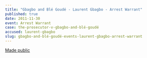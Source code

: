 ```yaml
---
title: "Gbagbo and Blé Goudé - Laurent Gbagbo - Arrest Warrant"
published: true
date: 2011-11-30
event: Arrest Warrant
case: the-prosecutor-v-gbagbo-and-blé-goudé
accused: laurent-gbagbo
slug: gbagbo-and-blé-goudé-events-laurent-gbagbo-arrest-warrant
---
```


[Made public](http://www.icc-cpi.int/iccdocs/doc/doc1276751.pdf)

